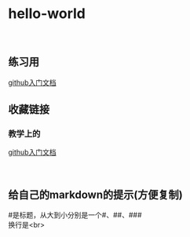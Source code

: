 # hello-world<br>
<br>

## 练习用<br>

<a href="https://docs.github.com/zh/get-started">github入门文档<a/>
<br>

## 收藏链接<br>

### 教学上的<br>
<a href="https://docs.github.com/zh/get-started">github入门文档<a/>
<br>

<a href=""><a/>
<br>

## 给自己的markdown的提示(方便复制)<br>
#是标题，从大到小分别是一个#、##、###
<br>
换行是\<br\>
<a href=""><a/>
<br>